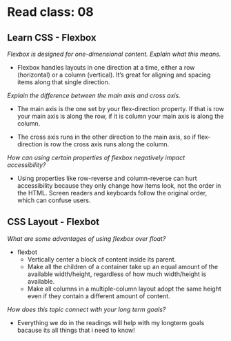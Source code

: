 # Read class: 08

## Learn CSS - Flexbox

_Flexbox is designed for one-dimensional content. Explain what this means._

+ Flexbox handles layouts in one direction at a time, either a row (horizontal) or a column (vertical). It’s great for aligning and spacing items along that single direction.

_Explain the difference between the main axis and cross axis._

+ The main axis is the one set by your flex-direction property. If that is row your main axis is along the row, if it is column your main axis is along the column.

+ The cross axis runs in the other direction to the main axis, so if flex-direction is row the cross axis runs along the column.

_How can using certain properties of flexbox negatively impact accessibility?_

+ Using properties like row-reverse and column-reverse can hurt accessibility because they only change how items look, not the order in the HTML. Screen readers and keyboards follow the original order, which can confuse users.

## CSS Layout - Flexbot

_What are some advantages of using flexbox over float?_

+ flexbot
  + Vertically center a block of content inside its parent.
  + Make all the children of a container take up an equal amount of the available width/height, regardless of how much width/height is available.
  + Make all columns in a multiple-column layout adopt the same height even if they contain a different amount of content.

_How does this topic connect with your long term goals?_

+ Everything we do in the readings will help with my longterm goals bacause its all things that i need to know!
